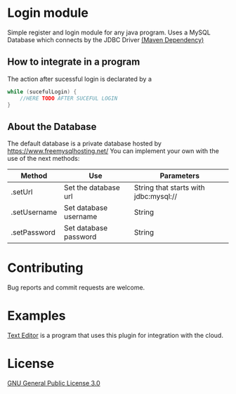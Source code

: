 # Login module

Simple register and login module for any java program. Uses a MySQL Database which connects by the JDBC Driver [(Maven Dependency)](https://mvnrepository.com/artifact/mysql/mysql-connector-java)

## How to integrate in a program

The action after sucessful login is declarated by a

```java
while (sucefulLogin) {
    //HERE TODO AFTER SUCEFUL LOGIN
}
```

## About the Database

The default database is a private database hosted by https://www.freemysqlhosting.net/
You can implement your own with the use of the next methods:

 Method | Use | Parameters
 --- | --- | ---
 .setUrl | Set the database url | String that starts with jdbc:mysql://
 .setUsername | Set database username | String
 .setPassword | Set database password | String

# Contributing

Bug reports and commit requests are welcome.

# Examples

[Text Editor](https://github.com/JorgeDress/textEditor) is a program that uses this plugin for integration with the cloud.

# License

[GNU General Public License 3.0](https://choosealicense.com/licenses/gpl-3.0/#)

